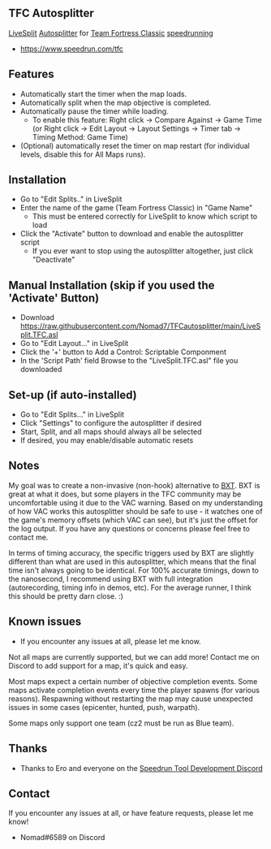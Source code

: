 ## TFC Autosplitter

[LiveSplit](http://livesplit.org/) [Autosplitter](https://github.com/LiveSplit/LiveSplit.AutoSplitters) for [Team Fortress Classic](https://store.steampowered.com/app/20/Team_Fortress_Classic/) [speedrunning](https://www.speedrun.com/tfc)

- https://www.speedrun.com/tfc

## Features

- Automatically start the timer when the map loads.
- Automatically split when the map objective is completed.
- Automatically pause the timer while loading. 
  - To enable this feature: Right click -> Compare Against -> Game Time (or Right click -> Edit Layout -> Layout Settings -> Timer tab -> Timing Method: Game Time)
- (Optional) automatically reset the timer on map restart (for individual levels, disable this for All Maps runs).

## Installation 

- Go to "Edit Splits.." in LiveSplit
- Enter the name of the game (Team Fortress Classic) in "Game Name"
  - This must be entered correctly for LiveSplit to know which script to load
- Click the "Activate" button to download and enable the autosplitter script
  - If you ever want to stop using the autosplitter altogether, just click "Deactivate"

## Manual Installation (skip if you used the 'Activate' Button)

- Download https://raw.githubusercontent.com/Nomad7/TFCautosplitter/main/LiveSplit.TFC.asl
- Go to "Edit Layout..." in LiveSplit
- Click the '+' button to Add a Control: Scriptable Componment
- In the 'Script Path' field Browse to the "LiveSplit.TFC.asl" file you downloaded
  
## Set-up (if auto-installed)

- Go to "Edit Splits..." in LiveSplit
- Click "Settings" to configure the autosplitter if desired
- Start, Split, and all maps should always all be selected
- If desired, you may enable/disable automatic resets
  
## Notes

My goal was to create a non-invasive (non-hook) alternative to [BXT](https://github.com/YaLTeR/BunnymodXT).
BXT is great at what it does, but some players in the TFC community
may be uncomfortable using it due to the VAC warning.
Based on my understanding of how VAC works this autosplitter should
be safe to use - it watches one of the game's memory offsets (which
VAC can see), but it's just the offset for the log output.
If you have any questions or concerns please feel free to contact me.

In terms of timing accuracy, the specific triggers used by BXT are
slightly different than what are used in this autosplitter, which
means that the final time isn't always going to be identical.
For 100% accurate timings, down to the nanosecond, I recommend using
BXT with full integration (autorecording, timing info in demos, etc).
For the average runner, I think this should be pretty darn close. :)

## Known issues

- If you encounter any issues at all, please let me know.

Not all maps are currently supported, but we can add more!
Contact me on Discord to add support for a map, it's quick and easy.

Most maps expect a certain number of objective completion events.
Some maps activate completion events every time the player spawns 
(for various reasons). Respawning without restarting the map may
cause unexpected issues in some cases (epicenter, hunted, push, warpath).

Some maps only support one team (cz2 must be run as Blue team).

## Thanks

- Thanks to Ero and everyone on the [Speedrun Tool Development Discord](https://discord.gg/N6wv8pW)

## Contact

If you encounter any issues at all, or have feature requests, please let me know! 

- Nomad#6589 on Discord
